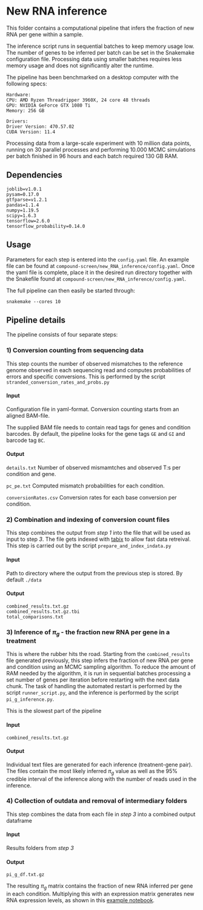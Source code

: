 # New RNA inference

This folder contains a computational pipeline that infers the fraction of new RNA per gene within a sample.


The inference script runs in sequential batches to keep memory usage low. The number of genes to be inferred per batch can be set in the Snakemake configuration file. Processing data using smaller batches requires less memory usage and does not significantly alter the runtime.

The pipeline has been benchmarked on a desktop computer with the following specs:
```
Hardware:
CPU: AMD Ryzen Threadripper 3960X, 24 core 48 threads
GPU: NVIDIA GeForce GTX 1080 Ti
Memory: 256 GB 

Drivers:
Driver Version: 470.57.02
CUDA Version: 11.4 
```

Processing data from a large-scale experiment with 10 million data points, running on 30 parallel processes and performing 10.000 MCMC simulations per batch finished in 96 hours and each batch required 130 GB RAM. 

## Dependencies
```
joblib=v1.0.1
pysam=0.17.0
gtfparse=v1.2.1
pandas=1.1.4 
numpy=1.19.5 
scipy=1.6.3
tensorflow=2.6.0
tensorflow_probability=0.14.0
```

## Usage
Parameters for each step is entered into the `config.yaml` file. An example file can be found at `compound-screen/new_RNA_inference/config.yaml`. Once the yaml file is complete, place it in the desired run directory together with the Snakefile found at `compound-screen/new_RNA_inference/config.yaml`.

The full pipeline can then easily be started through: 

`snakemake --cores 10`

## Pipeline details
The pipeline consists of four separate steps:

### 1) Conversion counting from sequencing data
This step counts the number of observed mismatches to the reference genome observed in each sequencing read and computes probabilities of errors and specific conversions. This is performed by the script `stranded_conversion_rates_and_probs.py`

#### Input
Configuration file in yaml-format.
Conversion counting starts from an aligned BAM-file.

The supplied BAM file needs to contain read tags for genes and condition barcodes. By default, the pipeline looks for the gene tags `GE` and `GI` and barcode tag `BC`.

#### Output
`details.txt` Number of observed mismamtches and observed T:s per condition and gene.

`pc_pe.txt` Computed mismatch probabilities for each condition.

`conversionRates.csv` Conversion rates for each base conversion per condition.

### 2) Combination and indexing of conversion count files
This step combines the output from _step 1_ into the file that will be used as input to step _3_. The file gets indexed with [tabix](http://www.htslib.org/doc/tabix.html) to allow fast data retreival. This step is carried out by the script `prepare_and_index_indata.py`

#### Input
Path to directory where the output from the previous step is stored. By default `./data`

#### Output
```
combined_results.txt.gz
combined_results.txt.gz.tbi
total_comparisons.txt
```

### 3) Inference of $\pi_g$ - the fraction new RNA per gene in a treatment
This is where the rubber hits the road. Starting from the `combined_results` file generated previously, this step infers the fraction of new RNA per gene and condition using an MCMC sampling algorithm. To reduce the amount of RAM needed by the algorithm, it is run in sequential batches processing a set number of genes per iteration before restarting with the next data chunk. The task of handling the automated restart is performed by the script `runner_script.py`, and the inference is performed by the script `pi_g_inference.py`.

This is the slowest part of the pipeline

#### Input
`combined_results.txt.gz`

#### Output
Individual text files are generated for each inference (treatnent-gene pair). The files contain the most likely inferred $\pi_g$ value as well as the 95% credible interval of the inference along with the number of reads used in the inference.

### 4) Collection of outdata and removal of intermediary folders
This step combines the data from each file in _step 3_ into a combined output dataframe

#### Input
Results folders from _step 3_

#### Output
`pi_g_df.txt.gz`

The resulting $\pi_g$ matrix contains the fraction of new RNA inferred per gene in each condition. Multiplying this with an expression matrix generates new RNA expression levels, as shown in this [example notebook](https://github.com/lhartmanis/compound-screen/blob/main/examples/perform_qc_and_separate_expression_matrices.ipynb).


